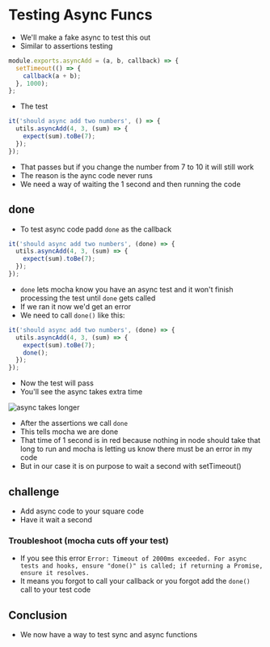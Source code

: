 # Testing Async Funcs
* We'll make a fake async to test this out
* Similar to assertions testing

```js
module.exports.asyncAdd = (a, b, callback) => {
  setTimeout(() => {
    callback(a + b);
  }, 1000);
};
```

* The test

```js
it('should async add two numbers', () => {
  utils.asyncAdd(4, 3, (sum) => {
    expect(sum).toBe(7);
  });
});
```

* That passes but if you change the number from 7 to 10 it will still work
* The reason is the aync code never runs
* We need a way of waiting the 1 second and then running the code

## done
* To test async code padd `done` as the callback

```js
it('should async add two numbers', (done) => {
  utils.asyncAdd(4, 3, (sum) => {
    expect(sum).toBe(7);
  });
});
```

* `done` lets mocha know you have an async test and it won't finish processing the test until `done` gets called
* If we ran it now we'd get an error
* We need to call `done()` like this:

```js
it('should async add two numbers', (done) => {
  utils.asyncAdd(4, 3, (sum) => {
    expect(sum).toBe(7);
    done();
  });
});
```

* Now the test will pass
* You'll see the async takes extra time

![async takes longer](https://i.imgur.com/Pqewhju.png)

* After the assertions we call `done`
* This tells mocha we are done
* That time of 1 second is in red because nothing in node should take that long to run and mocha is letting us know there must be an error in my code
* But in our case it is on purpose to wait a second with setTimeout()

## challenge
* Add async code to your square code
* Have it wait a second

### Troubleshoot (mocha cuts off your test)
* If you see this error `Error: Timeout of 2000ms exceeded. For async tests and hooks, ensure "done()" is called; if returning a Promise, ensure it resolves.`
* It means you forgot to call your callback or you forgot add the `done()` call to your test code

## Conclusion
* We now have a way to test sync and async functions
